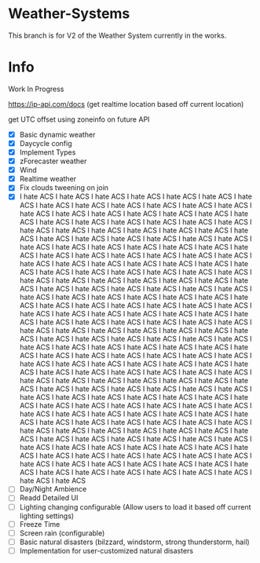# Weather-Systems
This branch is for V2 of the Weather System currently in the works.

# Info
Work In Progress

https://ip-api.com/docs (get realtime location based off current location)

get UTC offset using zoneinfo on future API

- [x] Basic dynamic weather
- [x] Daycycle config
- [x] Implement Types
- [x] zForecaster weather
- [x] Wind
- [x] Realtime weather
- [x] Fix clouds tweening on join
- [x] I hate ACS I hate ACS I hate ACS I hate ACS I hate ACS I hate ACS I hate ACS I hate ACS I hate ACS I hate ACS I hate ACS I hate ACS I hate ACS I hate ACS I hate ACS I hate ACS I hate ACS I hate ACS I hate ACS I hate ACS I hate ACS I hate ACS I hate ACS I hate ACS I hate ACS I hate ACS I hate ACS I hate ACS I hate ACS I hate ACS I hate ACS I hate ACS I hate ACS I hate ACS I hate ACS I hate ACS I hate ACS I hate ACS I hate ACS I hate ACS I hate ACS I hate ACS I hate ACS I hate ACS I hate ACS I hate ACS I hate ACS I hate ACS I hate ACS I hate ACS I hate ACS I hate ACS I hate ACS I hate ACS I hate ACS I hate ACS I hate ACS I hate ACS I hate ACS I hate ACS I hate ACS I hate ACS I hate ACS I hate ACS I hate ACS I hate ACS I hate ACS I hate ACS I hate ACS I hate ACS I hate ACS I hate ACS I hate ACS I hate ACS I hate ACS I hate ACS I hate ACS I hate ACS I hate ACS I hate ACS I hate ACS I hate ACS I hate ACS I hate ACS I hate ACS I hate ACS I hate ACS I hate ACS I hate ACS I hate ACS I hate ACS I hate ACS I hate ACS I hate ACS I hate ACS I hate ACS I hate ACS I hate ACS I hate ACS I hate ACS I hate ACS I hate ACS I hate ACS I hate ACS I hate ACS I hate ACS I hate ACS I hate ACS I hate ACS I hate ACS I hate ACS I hate ACS I hate ACS I hate ACS I hate ACS I hate ACS I hate ACS I hate ACS I hate ACS I hate ACS I hate ACS I hate ACS I hate ACS I hate ACS I hate ACS I hate ACS I hate ACS I hate ACS I hate ACS I hate ACS I hate ACS I hate ACS I hate ACS I hate ACS I hate ACS I hate ACS I hate ACS I hate ACS I hate ACS I hate ACS I hate ACS I hate ACS I hate ACS I hate ACS I hate ACS I hate ACS I hate ACS I hate ACS I hate ACS I hate ACS I hate ACS I hate ACS I hate ACS I hate ACS I hate ACS I hate ACS I hate ACS I hate ACS I hate ACS I hate ACS I hate ACS I hate ACS I hate ACS I hate ACS I hate ACS I hate ACS I hate ACS I hate ACS I hate ACS I hate ACS I hate ACS I hate ACS I hate ACS I hate ACS I hate ACS I hate ACS I hate ACS I hate ACS I hate ACS I hate ACS I hate ACS I hate ACS I hate ACS I hate ACS I hate ACS I hate ACS I hate ACS I hate ACS I hate ACS I hate ACS I hate ACS I hate ACS I hate ACS I hate ACS I hate ACS I hate ACS I hate ACS I hate ACS I hate ACS I hate ACS I hate ACS I hate ACS I hate ACS I hate ACS I hate ACS I hate ACS I hate ACS I hate ACS I hate ACS I hate ACS I hate ACS I hate ACS I hate ACS I hate ACS I hate ACS I hate ACS I hate ACS I hate ACS I hate ACS I hate ACS I hate ACS I hate ACS I hate ACS 
- [ ] Day/Night Ambience
- [ ] Readd Detailed UI
- [ ] Lighting changing configurable (Allow users to load it based off current lighting settings)
- [ ] Freeze Time
- [ ] Screen rain (configurable)
- [ ] Basic natural disasters (bilzzard, windstorm, strong thunderstorm, hail)
- [ ] Implementation for user-customized natural disasters